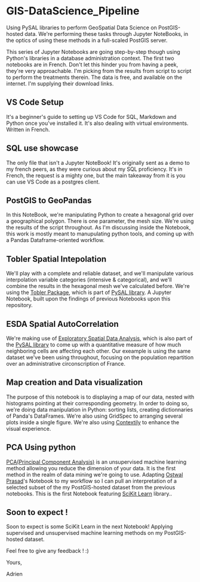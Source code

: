 # GIS-DataScience_Pipeline

Using PySAL libraries to perform GeoSpatial Data Science on PostGIS-hosted data. We're performing these tasks through Jupyter NoteBooks, in the optics of using these methods in a full-scaled PostGIS server.

This series of Jupyter Notebooks are going step-by-step though using Python's libraries in a database administration context. The first two notebooks are in French. Don't let this hinder you from having a peek, they're very approachable. I'm picking from the results from script to script to perform the treatments therein. The data is free, and available on the internet. I'm supplying their download links.

## VS Code Setup 

It's a beginner's guide to setting up VS Code for SQL, Markdown and Python once you've installed it. It's also dealing with virtual environments. Written in French.

## SQL use showcase

The only file that isn't a Jupyter NoteBook! It's originally sent as a demo to my french peers, as they were curious about my SQL proficiency. It's in French, the request is a mighty one, but the main takeaway from it is you can use VS Code as a postgres client.

## PostGIS to GeoPandas 

In this NoteBook, we're manipulating Python to create a hexagonal grid over a geographical polygon. There is one parameter, the mesh size. We're using the results of the script throughout. As I'm discussing inside the Notebook, this work is mostly meant to manupulating python tools, and coming up with a Pandas Dataframe-oriented workflow.

## Tobler Spatial Intepolation

We'll play with a complete and reliable dataset, and we'll manipulate various interpolation variable categories (intensive & categorical), and we'll combine the results in the hexagonal mesh we've calculated before. We're using the [Tobler Package](https://pysal.org/tobler/), which is part of [PySAL library](http://pysal.org/pysal/). A Jupyter Notebook, built upon the findings of previous Notebooks upon this repository.

## ESDA Spatial AutoCorrelation

We're making use of [Exploratory Spatial Data Analysis](https://pysal.org/esda/), which is also part of the [PySAL library](http://pysal.org/pysal/) to come up with a quantitative measure of how much neighboring cells are affecting each other. Our exeample is using the same dataset we've been using throughout, focusing on the population repartition over an administrative circonscription of France.

## Map creation and Data visualization

The purpose of this notebook is to displaying a map of our data, nested with histograms pointing at their corresponding geometry. 
In order to doing so, we're doing data manipulation in Python: sorting lists, creating dictionnaries of Panda's DataFrames. We're also using GridSpec to arranging several plots inside a single figure.
We're also using [Contextily](https://contextily.readthedocs.io/en/latest/reference.html) to enhance the visual experience.

## PCA Using python

[PCA(Principal Component Analysis)](https://scikit-learn.org/stable/modules/decomposition.html#pca) is an unsupervised machine learning method allowing you reduce the dimension of your data. It is the first method in the realm of data mining we're going to use.
Adapting [Ostwal Prasad](https://github.com/ostwalprasad/ostwalprasad.github.io/tree/master)'s Notebook to my workflow so I can pull an interpretation of a selected subset of the my PostGIS-hosted dataset from the previous notebooks. This is the first Notebook featuring [SciKit Learn](https://scikit-learn.org/stable/index.html) library..

## Soon to expect !

Soon to expect is some SciKit Learn in the next Notebook! Applying supervised and unsupervised machine learning methods on my PostGIS-hosted dataset.

Feel free to give any feedback ! :)

Yours,

Adrien
